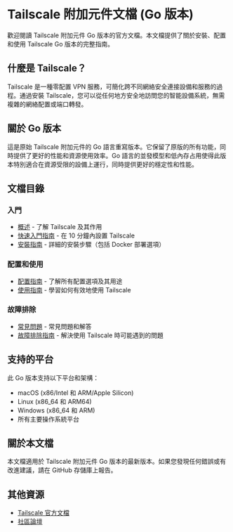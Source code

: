# Tailscale 附加元件文檔 (Go 版本)

歡迎閱讀 Tailscale 附加元件 Go 版本的官方文檔。本文檔提供了關於安裝、配置和使用 Tailscale Go 版本的完整指南。

## 什麼是 Tailscale？

Tailscale 是一種零配置 VPN 服務，可簡化跨不同網絡安全連接設備和服務的過程。通過安裝 Tailscale，您可以從任何地方安全地訪問您的智能設備系統，無需複雜的網絡配置或端口轉發。

## 關於 Go 版本

這是原始 Tailscale 附加元件的 Go 語言重寫版本。它保留了原版的所有功能，同時提供了更好的性能和資源使用效率。Go 語言的並發模型和低內存占用使得此版本特別適合在資源受限的設備上運行，同時提供更好的穩定性和性能。

## 文檔目錄

### 入門

- [概述](overview.md) - 了解 Tailscale 及其作用
- [快速入門指南](getting_started.md) - 在 10 分鐘內設置 Tailscale
- [安裝指南](installation.md) - 詳細的安裝步驟（包括 Docker 部署選項）

### 配置和使用

- [配置指南](configuration.md) - 了解所有配置選項及其用途
- [使用指南](usage.md) - 學習如何有效地使用 Tailscale

### 故障排除

- [常見問題](faq.md) - 常見問題和解答
- [故障排除指南](troubleshooting.md) - 解決使用 Tailscale 時可能遇到的問題

## 支持的平台

此 Go 版本支持以下平台和架構：

- macOS (x86/Intel 和 ARM/Apple Silicon)
- Linux (x86_64 和 ARM64)
- Windows (x86_64 和 ARM)
- 所有主要操作系統平台

## 關於本文檔

本文檔適用於 Tailscale 附加元件 Go 版本的最新版本。如果您發現任何錯誤或有改進建議，請在 GitHub 存儲庫上報告。

## 其他資源

- [Tailscale 官方文檔](https://tailscale.com/kb/)
- [社區論壇](https://community.home-assistant.io/) 